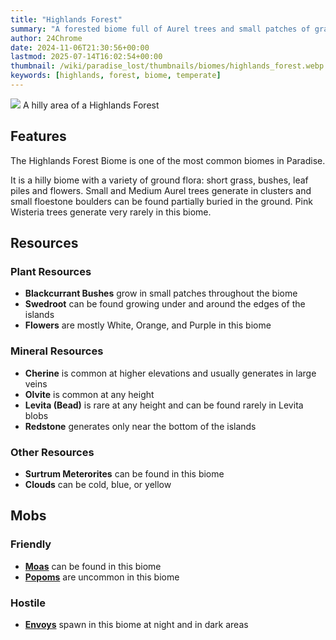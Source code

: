 ```yaml
---
title: "Highlands Forest"
summary: "A forested biome full of Aurel trees and small patches of grass"
author: 24Chrome
date: 2024-11-06T21:30:56+00:00
lastmod: 2025-07-14T16:02:54+00:00
thumbnail: /wiki/paradise_lost/thumbnails/biomes/highlands_forest.webp
keywords: [highlands, forest, biome, temperate]
---
```


<img src="/wiki/paradise_lost/biomes/highlands_forest.webp">
A hilly area of a Highlands Forest

## Features
The Highlands Forest Biome is one of the most common biomes in Paradise. 

It is a hilly biome with a variety of ground flora: short grass, bushes, leaf piles and flowers.
Small and Medium Aurel trees generate in clusters and small floestone boulders can be found partially buried in the ground. Pink Wisteria trees generate very rarely in this biome.


## Resources

### Plant Resources
* **Blackcurrant Bushes** grow in small patches throughout the biome
* **Swedroot** can be found growing under and around the edges of the islands
* **Flowers** are mostly White, Orange, and Purple in this biome

### Mineral Resources
* **Cherine** is common at higher elevations and usually generates in large veins
* **Olvite** is common at any height
* **Levita (Bead)** is rare at any height and can be found rarely in Levita blobs
* **Redstone** generates only near the bottom of the islands

### Other Resources
* **Surtrum Meterorites** can be found in this biome
* **Clouds** can be cold, blue, or yellow

## Mobs

### Friendly
* **[Moas](/wiki/paradise-lost/mobs/moa/)** can be found in this biome
* **[Popoms](/wiki/paradise-lost/mobs/popom/)** are uncommon in this biome


### Hostile
* **[Envoys](/wiki/paradise-lost/mobs/envoy/)** spawn in this biome at night and in dark areas
